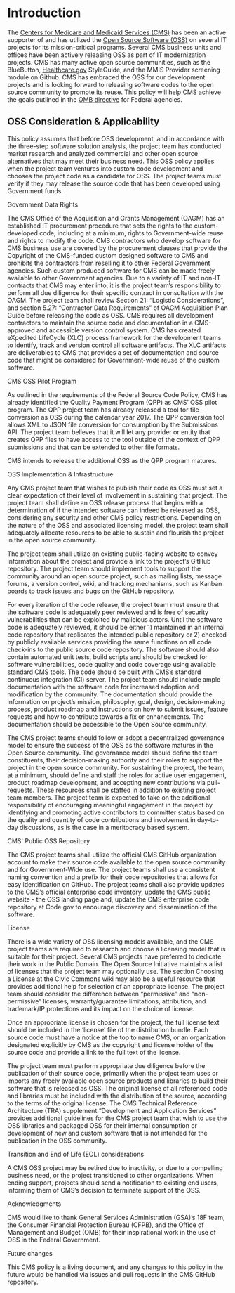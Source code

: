 # Introduction

The [Centers for Medicare and Medicaid Services (CMS)](https://www.cms.gov) has been an active supporter of and has utilized the [Open Source Software (OSS)](https://en.wikipedia.org/wiki/Free_and_open-source_software) on several IT projects for its mission-critical programs. Several CMS business units and offices have been actively releasing OSS as part of IT modernization projects. CMS has many active open source communities, such as the BlueButton, [Healthcare.gov](http://healthcare.gov/) StyleGuide, and the MMIS Provider screening module on Github. CMS has embraced the OSS for our development projects and is looking forward to releasing software codes to the open source community to promote its reuse. This policy will help CMS achieve the goals outlined in the [OMB directive](https://code.gov/#/policy-guide/policy/introduction) for Federal agencies.

## OSS Consideration & Applicability

This policy assumes that before OSS development, and in accordance with the three-step software solution analysis, the project team has conducted market research and analyzed commercial and other open source alternatives that may meet their business need. This OSS policy applies when the project team ventures into custom code development and chooses the project code as a candidate for OSS.  The project teams must verify if they may release the source code that has been developed using Government funds.

Government Data Rights

The CMS Office of the Acquisition and Grants Management (OAGM) has an established IT procurement procedure that sets the rights to the custom-developed code, including at a minimum, rights to Government-wide reuse and rights to modify the code.  CMS contractors who develop software for CMS business use are covered by the procurement clauses that provide the Copyright of the CMS-funded custom designed software to CMS and prohibits the contractors from reselling it to other Federal Government agencies. Such custom produced software for CMS can be made freely available to other Government agencies. Due to a variety of IT and non-IT contracts that CMS may enter into, it is the project team’s responsibility to perform all due diligence for their specific contract in consultation with the OAGM. The project team shall review Section 21: “Logistic Considerations”, and section 5.27: “Contractor Data Requirements” of OAGM Acquisition Plan Guide before releasing the code as OSS. CMS requires all development contractors to maintain the source code and documentation in a CMS-approved and accessible version control system. CMS has created eXpedited LifeCycle (XLC) process framework for the development teams to identify, track and version control all software artifacts. The XLC artifacts are deliverables to CMS that provides a set of documentation and source code that might be considered for Government-wide reuse of the custom software.

 

CMS OSS Pilot Program

As outlined in the requirements of the Federal Source Code Policy, CMS has already identified the Quality Payment Program (QPP) as CMS’ OSS pilot program. The QPP project team has already released a tool for file conversion as OSS during the calendar year 2017. The QPP conversion tool allows XML to JSON file conversion for consumption by the Submissions API.  The project team believes that it will let any provider or entity that creates QPP files to have access to the tool outside of the context of QPP submissions and that can be extended to other file formats.

CMS intends to release the additional OSS as the QPP program matures.

OSS Implementation & Infrastructure

Any CMS project team that wishes to publish their code as OSS must set a clear expectation of their level of involvement in sustaining that project. The project team shall define an OSS release process that begins with a determination of if the intended software can indeed be released as OSS, considering any security and other CMS policy restrictions. Depending on the nature of the OSS and associated licensing model, the project team shall adequately allocate resources to be able to sustain and flourish the project in the open source community.

The project team shall utilize an existing public-facing website to convey information about the project and provide a link to the project’s GitHub repository. The project team should implement tools to support the community around an open source project, such as mailing lists, message forums, a version control, wiki, and tracking mechanisms, such as Kanban boards to track issues and bugs on the GitHub repository.

For every iteration of the code release, the project team must ensure that the software code is adequately peer reviewed and is free of security vulnerabilities that can be exploited by malicious actors. Until the software code is adequately reviewed, it should be either 1) maintained in an internal code repository that replicates the intended public repository or 2) checked by publicly available services providing the same functions on all code check-ins to the public source code repository. The software should also contain automated unit tests, build scripts and should be checked for software vulnerabilities, code quality and code coverage using available standard CMS tools. The code should be built with CMS’s standard continuous integration (CI) server. The project team should include ample documentation with the software code for increased adoption and modification by the community. The documentation should provide the information on project’s mission, philosophy, goal, design, decision-making process, product roadmap and instructions on how to submit issues, feature requests and how to contribute towards a fix or enhancements. The documentation should be accessible to the Open Source community.

The CMS project teams should follow or adopt a decentralized governance model to ensure the success of the OSS as the software matures in the Open Source community. The governance model should define the team constituents, their decision-making authority and their roles to support the project in the open source community. For sustaining the project, the team, at a minimum, should define and staff the roles for active user engagement, product roadmap development, and accepting new contributions via pull-requests. These resources shall be staffed in addition to existing project team members. The project team is expected to take on the additional responsibility of encouraging meaningful engagement in the project by identifying and promoting active contributors to committer status based on the quality and quantity of code contributions and involvement in day-to-day discussions, as is the case in a meritocracy based system.

 

CMS' Public OSS Repository

The CMS project teams shall utilize the official CMS GitHub organization account to make their source code available to the open source community and for Government-Wide use. The project teams shall use a consistent naming convention and a prefix for their code repositories that allows for easy identification on GitHub. The project teams shall also provide updates to the CMS’s official enterprise code inventory, update the CMS public website - the OSS landing page and, update the CMS enterprise code repository at Code.gov to encourage discovery and dissemination of the software. 

License

There is a wide variety of OSS licensing models available, and the CMS project teams are required to research and choose a licensing model that is suitable for their project. Several CMS projects have preferred to dedicate their work in the Public Domain.  The Open Source Initiative maintains a list of licenses that the project team may optionally use. The section Choosing a License at the Civic Commons wiki may also be a useful resource that provides additional help for selection of an appropriate license. The project team should consider the difference between “permissive” and “non-permissive” licenses, warranty/guarantee limitations, attribution, and trademark/IP protections and its impact on the choice of license.

Once an appropriate license is chosen for the project, the full license text should be included in the ‘license’ file of the distribution bundle. Each source code must have a notice at the top to name CMS, or an organization designated explicitly by CMS as the copyright and license holder of the source code and provide a link to the full text of the license.

The project team must perform appropriate due diligence before the publication of their source code, primarily when the project team uses or imports any freely available open source products and libraries to build their software that is released as OSS. The original license of all referenced code and libraries must be included with the distribution of the source, according to the terms of the original license. The CMS Technical Reference Architecture (TRA) supplement “Development and Application Services” provides additional guidelines for the CMS project team that wish to use the OSS libraries and packaged OSS for their internal consumption or development of new and custom software that is not intended for the publication in the OSS community.

Transition and End of Life (EOL) considerations

A CMS OSS project may be retired due to inactivity, or due to a compelling business need, or the project transitioned to other organizations. When ending support, projects should send a notification to existing end users, informing them of CMS’s decision to terminate support of the OSS.

Acknowledgments

CMS would like to thank General Services Administration (GSA)’s 18F team, the Consumer Financial Protection Bureau (CFPB), and the Office of Management and Budget (OMB) for their inspirational work in the use of OSS in the Federal Government.

Future changes

This CMS policy is a living document, and any changes to this policy in the future would be handled via issues and pull requests in the CMS GitHub repository.


